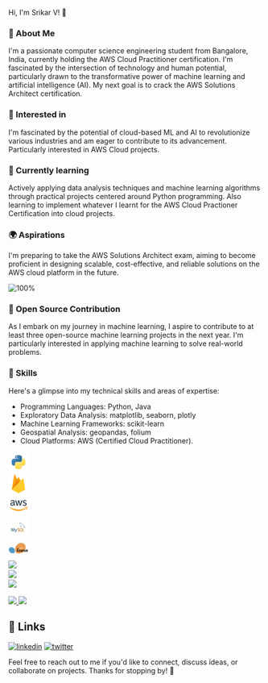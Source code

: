 
Hi, I'm Srikar V! 👋


### 🚀 About Me
I'm a passionate computer science engineering student from Bangalore, India, currently holding the AWS Cloud Practitioner certification. I'm fascinated by the intersection of technology and human potential, particularly drawn to the transformative power of machine learning and artificial intelligence (AI). My next goal is to crack the AWS Solutions Architect certification.


### 👀 Interested in
I'm fascinated by the potential of cloud-based ML and AI to revolutionize various industries and am eager to contribute to its advancement. Particularly interested in AWS Cloud projects.

### 🌱 Currently learning
Actively applying data analysis techniques and machine learning algorithms through practical projects centered around Python programming. Also learning to implement whatever I learnt for the AWS Cloud Practioner Certification into cloud projects.

### 🌍 Aspirations
I'm preparing to take the AWS Solutions Architect exam, aiming to become proficient in designing scalable, cost-effective, and reliable solutions on the AWS cloud platform in the future.

![100%](https://progress-bar.dev/100/?scale=&title=&width=1000&color=green&suffix=%)

### 🧩 Open Source Contribution
As I embark on my journey in machine learning, I aspire to contribute to at least three open-source machine learning projects in the next year. I'm particularly interested in applying machine learning to solve real-world problems.

### 🤖 Skills
Here's a glimpse into my technical skills and areas of expertise:

* Programming Languages: Python, Java
* Exploratory Data Analysis: matplotlib, seaborn, plotly
* Machine Learning Frameworks: scikit-learn
* Geospatial Analysis: geopandas, folium
* Cloud Platforms: AWS (Certified Cloud Practitioner).

<code><img height="40" src="https://raw.githubusercontent.com/github/explore/80688e429a7d4ef2fca1e82350fe8e3517d3494d/topics/python/python.png">
<img height="40" src="https://raw.githubusercontent.com/github/explore/80688e429a7d4ef2fca1e82350fe8e3517d3494d/topics/firebase/firebase.png">
<img height="40" src="https://raw.githubusercontent.com/github/explore/80688e429a7d4ef2fca1e82350fe8e3517d3494d/topics/aws/aws.png">
<img height="40" src="https://raw.githubusercontent.com/github/explore/80688e429a7d4ef2fca1e82350fe8e3517d3494d/topics/mysql/mysql.png">
<img height="40" src="https://raw.githubusercontent.com/github/explore/80688e429a7d4ef2fca1e82350fe8e3517d3494d/topics/scikit-learn/scikit-learn.png">
<img height="40" src="https://seaborn.pydata.org/_static/logo-wide-lightbg.svg">
<img height="40" src="https://geopandas.org/en/stable/_images/geopandas_icon.png">
<img height="40" src="https://python-visualization.github.io/folium/latest/_images/folium_logo.png"></code>

<a href="https://github.com/Srikar-V675">
  <img src="https://github-readme-stats.vercel.app/api?username=Srikar-V675&show_icons=true&hide_border=true" />
</a>

<a href="https://github.com/Srikar-V675">
  <img src="https://github-readme-stats.vercel.app/api/top-langs/?username=Srikar-V675&layout=compact" />
</a>

## 🔗 Links
[![linkedin](https://img.shields.io/badge/linkedin-blue?style=for-the-badge&logo=linkedin&logoColor=white)](https://linkedin.com/in/srikar-v-401205269)
[![twitter](https://img.shields.io/badge/medium-white?style=for-the-badge&logo=medium&logoColor=black)](https://shinigami-srikar.medium.com)

Feel free to reach out to me if you'd like to connect, discuss ideas, or collaborate on projects. Thanks for stopping by! 🚀

